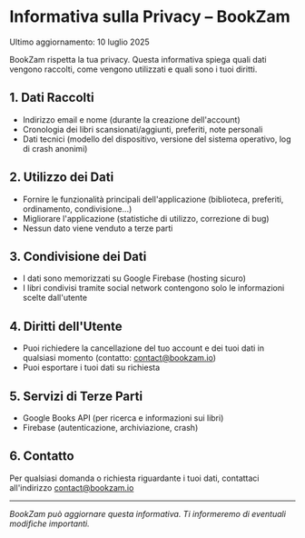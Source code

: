 # Informativa sulla Privacy – BookZam

Ultimo aggiornamento: 10 luglio 2025

BookZam rispetta la tua privacy. Questa informativa spiega quali dati vengono raccolti, come vengono utilizzati e quali sono i tuoi diritti.

## 1. Dati Raccolti

- Indirizzo email e nome (durante la creazione dell'account)
- Cronologia dei libri scansionati/aggiunti, preferiti, note personali
- Dati tecnici (modello del dispositivo, versione del sistema operativo, log di crash anonimi)

## 2. Utilizzo dei Dati

- Fornire le funzionalità principali dell'applicazione (biblioteca, preferiti, ordinamento, condivisione...)
- Migliorare l'applicazione (statistiche di utilizzo, correzione di bug)
- Nessun dato viene venduto a terze parti

## 3. Condivisione dei Dati

- I dati sono memorizzati su Google Firebase (hosting sicuro)
- I libri condivisi tramite social network contengono solo le informazioni scelte dall'utente

## 4. Diritti dell'Utente

- Puoi richiedere la cancellazione del tuo account e dei tuoi dati in qualsiasi momento (contatto: contact@bookzam.io)
- Puoi esportare i tuoi dati su richiesta

## 5. Servizi di Terze Parti

- Google Books API (per ricerca e informazioni sui libri)
- Firebase (autenticazione, archiviazione, crash)

## 6. Contatto

Per qualsiasi domanda o richiesta riguardante i tuoi dati, contattaci all'indirizzo contact@bookzam.io

---

*BookZam può aggiornare questa informativa. Ti informeremo di eventuali modifiche importanti.*
